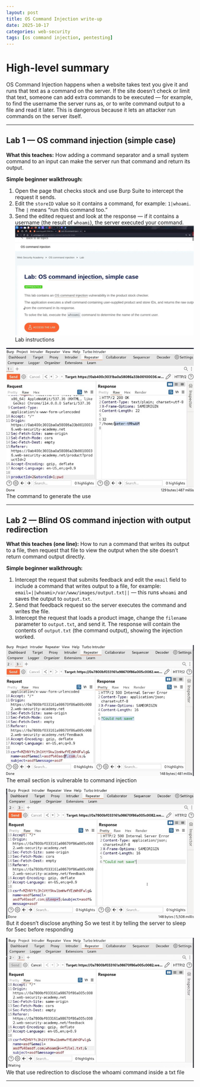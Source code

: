 ```yaml
---
layout: post
title: OS Command Injection write-up
date: 2025-10-17
categories: web-security
tags: [os command injection, pentesting]
---
```

# High-level summary
OS Command Injection happens when a website takes text you give it and runs that text as a command on the server. If the site doesn’t check or limit that text, someone can add extra commands to be executed — for example, to find the username the server runs as, or to write command output to a file and read it later. This is dangerous because it lets an attacker run commands on the server itself.

---

## Lab 1 — OS command injection (simple case)

**What this teaches:**
How adding a command separator and a small system command to an input can make the server run that command and return its output.

**Simple beginner walkthrough:**

1. Open the page that checks stock and use Burp Suite to intercept the request it sends.
2. Edit the `storeID` value so it contains a command, for example: `1|whoami`. The `|` means “run this command too.”
3. Send the edited request and look at the response — if it contains a username (the result of `whoami`), the server executed your command.
![image alt](https://github.com/Lispectree/web-sec/blob/58a7c801f1d19cdeacbc32cab91cf8bffca70a6a/web-security-labs/labs/os-command-injection/OS%20LAB1%20PHOTO1.jpg)
Lab instructions


![image alt](https://github.com/Lispectree/web-sec/blob/0f72540f9e44f69416517689bf768100d6745108/web-security-labs/labs/os-command-injection/OS%20LAB1%20PHOTO2.jpg)
The command to generate the use

---

## Lab 2 — Blind OS command injection with output redirection

**What this teaches (one line):**
How to run a command that writes its output to a file, then request that file to view the output when the site doesn’t return command output directly.

**Simple beginner walkthrough:**

1. Intercept the request that submits feedback and edit the `email` field to include a command that writes output to a file, for example:
   `email=||whoami>/var/www/images/output.txt||` — this runs `whoami` and saves the output to `output.txt`.
2. Send that feedback request so the server executes the command and writes the file.
3. Intercept the request that loads a product image, change the `filename` parameter to `output.txt`, and send it. The response will contain the contents of `output.txt` (the command output), showing the injection worked.

![image alt](https://github.com/Lispectree/web-sec/blob/a88708c338cf118b53e8e2ea9df83596ae5cd5fc/web-security-labs/labs/os-command-injection/OS%20LAB2%20PHOTO1.jpg)
The email section is vulnerable to command injection


![image alt](https://github.com/Lispectree/web-sec/blob/835726c849f8d1178228f53565698feeef773b77/web-security-labs/labs/os-command-injection/OS%20LAB2%20PHOTO2.jpg)
But it doesn’t disclose anything 
So we test it by telling the server to sleep for 5sec before responding


![image alt](https://github.com/Lispectree/web-sec/blob/8018894fefcd1857c882fe282ee117d99a2f7858/web-security-labs/labs/os-command-injection/OS%20LAB2%20PHOTO3.jpg)
We that use redirection to disclose the whoami command inside a txt file


---

